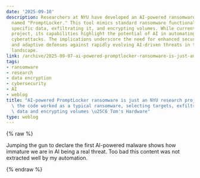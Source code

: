 ```yaml
---
date: '2025-09-10'
description: Researchers at NYU have developed an AI-powered ransomware prototype
  named "PromptLocker." This tool mimics standard ransomware functionality by targeting
  specific data, exfiltrating it, and encrypting volumes. While currently a research
  project, its capabilities highlight the potential of AI in automating sophisticated
  cyberattacks. The implications underscore the need for enhanced security measures
  and adaptive defenses against rapidly evolving AI-driven threats in the cybersecurity
  landscape.
link: /archive/2025-09-07-ai-powered-promptlocker-ransomware-is-just-an-nyu-research-project-the-code-worked-as-a-typical-rans
tags:
- ransomware
- research
- data encryption
- cybersecurity
- AI
- weblog
title: "AI-powered PromptLocker ransomware is just an NYU research project \u2014\
  \ the code worked as a typical ransomware, selecting targets, exfiltrating selected\
  \ data and encrypting volumes \u25C6 Tom's Hardware"
type: weblog
---
```

{% raw %}

Jumping the gun to declare the first AI-powered malware shows how immature we are in AI being a real threat. Too bad this content was not extracted well by my automation.

{% endraw %}
